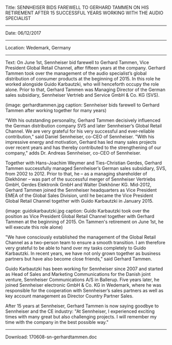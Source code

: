 ﻿Title: SENNHEISER BIDS FAREWELL TO GERHARD TAMMEN ON HIS RETIREMENT AFTER 15 SUCCESSFUL YEARS WORKING WITH THE AUDIO SPECIALIST

----

Date: 06/12/2017

----

Location: Wedemark, Germany

----

Text: On June 1st, Sennheiser bid farewell to Gerhard Tammen, Vice President Global Retail Channel, after fifteen years at the company. Gerhard Tammen took over the management of the audio specialist’s global distribution of consumer products at the beginning of 2015. In this role he worked alongside Guido Karbautzki, who will henceforth occupy the role alone. Prior to that, Gerhard Tammen was Managing Director of the German sales subsidiary, Sennheiser Vertrieb and Service GmbH & Co. KG (SVS).

(image: gerhardtammen.jpg caption: Sennheiser bids farewell to Gerhard Tammen after working together for many years)

“With his outstanding personality, Gerhard Tammen decisively influenced the German distribution company SVS and later Sennheiser’s Global Retail Channel. We are very grateful for his very successful and ever-reliable contribution," said Daniel Sennheiser, co-CEO of Sennheiser. "With his impressive energy and motivation, Gerhard has led many sales projects over recent years and has thereby contributed to the strengthening of our company," adds Dr. Andreas Sennheiser, co-CEO of Sennheiser.

Together with Hans-Joachim Weymer and Ties-Christian Gerdes, Gerhard Tammen successfully managed Sennheiser’s German sales subsidiary, SVS, from 2002 to 2012. Prior to that, he – as a managing shareholder of Diekhöner – was part of the successful merger of Sennheiser Vertriebs GmbH, Gerdes Elektronik GmbH and Walter Diekhöner KG. Mid-2012, Gerhard Tammen joined the Sennheiser headquarters as Vice President EMEA of the Global Sales Division, until he became the Vice President Global Retail Channel together with Guido Karbautzki in January 2015.

(image: guidokarbautzki.jpg caption: Guido Karbautzki took over the position as Vice President Global Retail Channel together with Gerhard Tammen at the beginning of 2015. On Tammen's retirement on June 1st, he will execute this role alone)

"We have consciously established the management of the Global Retail Channel as a two-person team to ensure a smooth transition. I am therefore very grateful to be able to hand over my tasks completely to Guido Karbautzki. In recent years, we have not only grown together as business partners but have also become close friends," said Gerhard Tammen.

Guido Karbautzki has been working for Sennheiser since 2007 and started as Head of Sales and Marketing Communications for the Danish joint venture, Sennheiser Communications A/S in Ballerup. Five years later, he joined Sennheiser electronic GmbH & Co. KG in Wedemark, where he was responsible for the cooperation with Sennheiser’s sales partners as well as key account management as Director Country Partner Sales.

After 15 years at Sennheiser, Gerhard Tammen is now saying goodbye to Sennheiser and the CE industry: "At Sennheiser, I experienced exciting times with many great but also challenging projects. I will remember my time with the company in the best possible way."

----

Download: 170608-sn-gerhardtammen.doc

